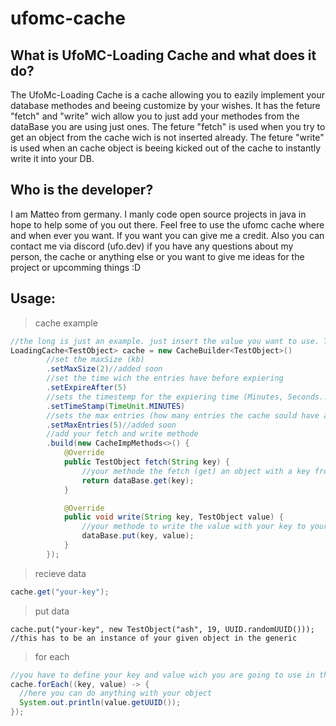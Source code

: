 # ufomc-cache

What is UfoMC-Loading Cache and what does it do?
-
The UfoMc-Loading Cache is a cache allowing you to eazily implement your database methodes and beeing customize by your wishes.
It has the feture "fetch" and "write" wich allow you to just add your methodes from the dataBase you are using just ones.
The feture "fetch" is used when you try to get an object from the cache wich is not inserted already. 
The feture "write" is used when an cache object is beeing kicked out of the cache to instantly write it into your DB.

Who is the developer?
-
I am Matteo from germany. I manly code open source projects in java in hope to help some of you out there.
Feel free to use the ufomc cache where and when ever you want. 
If you want you can give me a credit. 
Also you can contact me via discord (ufo.dev) if you have any questions about my person, the cache or anything else or you want to give me ideas for the project or upcomming things :D

Usage:
-
> cache example
```java
//the long is just an example. just insert the value you want to use. THIS MAY BE AN JAVA OBJECT LIKE USER-OBJECT...
LoadingCache<TestObject> cache = new CacheBuilder<TestObject>()
        //set the maxSize (kb)
        .setMaxSize(2)//added soon
        //set the time wich the entries have before expiering
        .setExpireAfter(5)
        //sets the timestemp for the expiering time (Minutes, Seconds...)
        .setTimeStamp(TimeUnit.MINUTES)
        //sets the max entries (how many entries the cache sould have at max). after expiereing the 'write' methode is executed!
        .setMaxEntries(5)//added soon
        //add your fetch and write methode
        .build(new CacheImpMethods<>() {
            @Override
            public TestObject fetch(String key) {
                //your methode the fetch (get) an object with a key from your dataBase
                return dataBase.get(key);
            }

            @Override
            public void write(String key, TestObject value) {
                //your methode to write the value with your key to your dataBase
                dataBase.put(key, value);
            }
        });
```

> recieve data
```java
cache.get("your-key");
```

> put data
```
cache.put("your-key", new TestObject("ash", 19, UUID.randomUUID()));
//this has to be an instance of your given object in the generic
```

> for each
```java
//you have to define your key and value wich you are going to use in the loop here
cache.forEach((key, value) -> {
  //here you can do anything with your object
  System.out.println(value.getUUID());
});
```
